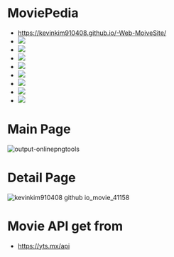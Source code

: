 # MoviePedia
- https://kevinkim910408.github.io/-Web-MoiveSite/
- <img src="https://img.shields.io/badge/HTML5-orange?style=flat&logo=HTML5&logoColor=E34F26"/>
- <img src="https://img.shields.io/badge/Css3-yellowgreen?style=flat&logo=Css3&logoColor=1572B6"/>
- <img src="https://img.shields.io/badge/JavaScript-yellow?style=flat&logo=JavaScript&logoColor=F7DF1E"/>
- <img src="https://img.shields.io/badge/React-blue?style=flat&logo=React&logoColor=61DAFB"/>
- <img src="https://img.shields.io/badge/React Router-ff6994?style=flat&logo=ReactRouter&logoColor=CA4245"/>
- <img src="https://img.shields.io/badge/Node.js-green?style=flat&logo=Node.js&logoColor=339933"/>
- <img src="https://img.shields.io/badge/Swiper-blueviolet?style=flat&logo=Swiper&logoColor=6332F6"/>
- <img src="https://img.shields.io/badge/Bootstrap-blueviolet?style=flat&logo=Bootstrap&logoColor=7952B3"/>

# Main Page
![output-onlinepngtools](https://user-images.githubusercontent.com/59503331/167268304-28cbce3e-4c78-4c35-a254-f23429d919db.png)

# Detail Page
![kevinkim910408 github io_movie_41158](https://user-images.githubusercontent.com/59503331/167268432-28f9a8d0-4831-4a1d-8dc3-bfa7a6951760.png)

# Movie API get from
- https://yts.mx/api

